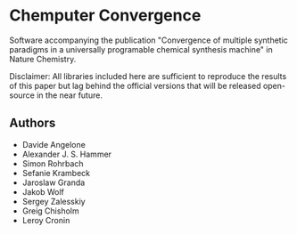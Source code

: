 # Chemputer Convergence

Software accompanying the publication "Convergence of multiple synthetic paradigms in a universally programable chemical synthesis machine" in Nature Chemistry.

Disclaimer: All libraries included here are sufficient to reproduce the results of this paper but lag behind the official versions that will be released open-source in the near future.

## Authors

* Davide Angelone
* Alexander J. S. Hammer
* Simon Rohrbach
* Sefanie Krambeck
* Jaroslaw Granda
* Jakob Wolf
* Sergey Zalesskiy
* Greig Chisholm
* Leroy Cronin